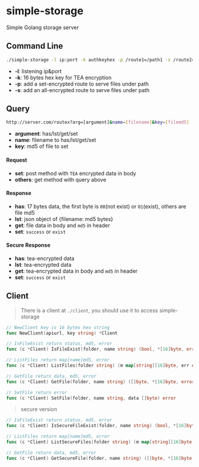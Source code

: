 # simple-storage
Simple Golang storage server

## Command Line
```bash
./simple-storage -l ip:port -k authkeyhex -p /route1=/path1 -s /route2=/path2 ...
```
- **-l**: listening ip&port
- **-k**: 16 bytes hex key for TEA encryption
- **-p**: add a set-encrypted route to serve files under path
- **-s**: add an all-encrypted route to serve files under path

## Query

```bash
http://server.com/routex?arg=[argument]&name=[filename]&key=[filemd5]
```
- **argument**: has/lst/get/set
- **name**: filename to has/lst/get/set
- **key**: md5 of file to set

#### Request
- **set**: post method with `TEA` encrypted data in body
- **others**: get method with query above

#### Response
- **has**: 17 bytes data, the first byte is `00`(not exist) or `01`(exist), others are file md5
- **lst**: json object of {filename: md5 bytes}
- **get**: file data in body and `md5` in header
- **set**: `success` or `exist`

#### Secure Response
- **has**: tea-encrypted data
- **lst**: tea-encrypted data
- **get**: tea-encrypted data in body and `md5` in header
- **set**: `success` or `exist`

## Client
> There is a client at `./client`, you should use it to access simple-storage

```go
// NewClient key is 16 bytes hex string
func NewClient(apiurl, key string) *Client

// IsFileExist return status, md5, error
func (c *Client) IsFileExist(folder, name string) (bool, *[16]byte, error)

// ListFiles return map[name]md5, error
func (c *Client) ListFiles(folder string) (m map[string][16]byte, err error)

// GetFile return data, md5, error
func (c *Client) GetFile(folder, name string) ([]byte, *[16]byte, error)

// SetFile return error
func (c *Client) SetFile(folder, name string, data []byte) error
```

> secure version

```go
// IsFileExist return status, md5, error
func (c *Client) IsSecureFileExist(folder, name string) (bool, *[16]byte, error)

// ListFiles return map[name]md5, error
func (c *Client) ListSecureFiles(folder string) (m map[string][16]byte, err error)

// GetFile return data, md5, error
func (c *Client) GetSecureFile(folder, name string) ([]byte, *[16]byte, error)
```